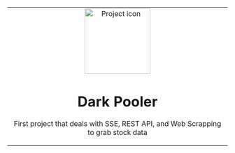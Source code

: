 <table align="center"><tr><td align="center" width="9999">
<img src="/icon.ico" align="center" width="150" alt="Project icon">

# Dark Pooler

First project that deals with SSE, REST API, and Web Scrapping to grab stock data
</td></tr></table>
